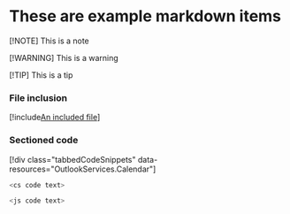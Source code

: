 # These are example markdown items

[!NOTE]
This is a note

[!WARNING]
This is a warning

[!TIP]
This is a tip

### File inclusion

[!include[An included file]('index.html')]

### Sectioned code

[!div class="tabbedCodeSnippets" data-resources="OutlookServices.Calendar"]
```cs
<cs code text>
```
```javascript
<js code text>
```
